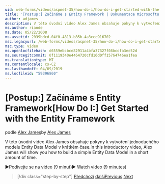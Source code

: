 ```yaml
---
uid: web-forms/videos/aspnet-35/how-do-i/how-do-i-get-started-with-the-entity-framework
title: '[Postup:] Začínáme s Entity Framework | Dokumentace Microsoftu'
author: adjames
description: V této úvodní video Alex James obsahuje pokyny k vytvoření jednoduchého modelu Entity Data Model v krátkém čase.
ms.author: riande
ms.date: 05/22/2008
ms.assetid: 2039bdcd-04f0-4813-b85b-4a3ccc916702
msc.legacyurl: /web-forms/videos/aspnet-35/how-do-i/how-do-i-get-started-with-the-entity-framework
msc.type: video
ms.openlocfilehash: d6559ebcbce82911a4bfa37327f08bccfa3ee52d
ms.sourcegitcommit: 0f1119340e4464720cfd16d0ff15764746ea1fea
ms.translationtype: MT
ms.contentlocale: cs-CZ
ms.lasthandoff: 04/09/2019
ms.locfileid: "59396860"
---
```

# <a name="how-do-i-get-started-with-the-entity-framework"></a><span data-ttu-id="9297d-103">[Postup:] Začínáme s Entity Framework</span><span class="sxs-lookup"><span data-stu-id="9297d-103">[How Do I:] Get Started with the Entity Framework</span></span>

<span data-ttu-id="9297d-104">podle [Alex James](https://github.com/adjames)</span><span class="sxs-lookup"><span data-stu-id="9297d-104">by [Alex James](https://github.com/adjames)</span></span>

<span data-ttu-id="9297d-105">V této úvodní video Alex James obsahuje pokyny k vytvoření jednoduchého modelu Entity Data Model v krátkém čase.</span><span class="sxs-lookup"><span data-stu-id="9297d-105">In this introductory video, Alex James will show you how to build a simple Entity Data Model in a short amount of time.</span></span>

[<span data-ttu-id="9297d-106">&#9654;Podívejte se na video (9 minut)</span><span class="sxs-lookup"><span data-stu-id="9297d-106">&#9654; Watch video (9 minutes)</span></span>](https://channel9.msdn.com/Blogs/ASP-NET-Site-Videos/how-do-i-get-started-with-the-entity-framework)

> [!div class="step-by-step"]
> <span data-ttu-id="9297d-107">[Předchozí](how-do-i-converting-a-net-20-windows-forms-application-to-net-35.md)
> [další](how-do-i-use-the-new-entity-data-source.md)</span><span class="sxs-lookup"><span data-stu-id="9297d-107">[Previous](how-do-i-converting-a-net-20-windows-forms-application-to-net-35.md)
[Next](how-do-i-use-the-new-entity-data-source.md)</span></span>
